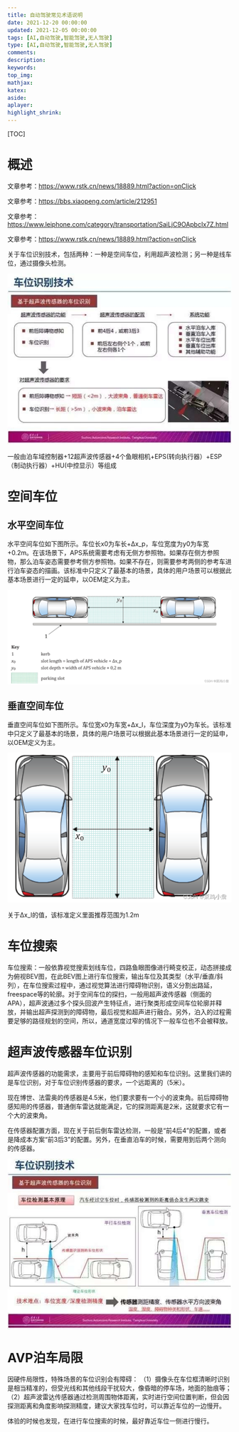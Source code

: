 ```yaml
---
title: 自动驾驶常见术语说明
date: 2021-12-20 00:00:00
updated: 2021-12-05 00:00:00
tags: [AI,自动驾驶,智能驾驶,无人驾驶]
type: [AI,自动驾驶,智能驾驶,无人驾驶]
comments: 
description: 
keywords: 
top_img:
mathjax:
katex:
aside:
aplayer:
highlight_shrink:
---
```


[TOC]

# 概述

文章参考：https://www.rstk.cn/news/18889.html?action=onClick

文章参考：https://bbs.xiaopeng.com/article/212951

文章参考：https://www.leiphone.com/category/transportation/SaiLjC9OApbcIx7Z.html

文章参考：https://www.rstk.cn/news/18889.html?action=onClick

关于车位识别技术，包括两种：一种是空间车位，利用超声波检测；另一种是线车位，通过摄像头检测。

![从停车位到停车场上的自动驾驶，详解智能泊车技术现状](images/90.jpeg)

一般由泊车域控制器+12超声波传感器+4个鱼眼相机+EPS(转向执行器）+ESP（制动执行器）+HU(中控显示）等组成



# 空间车位

## 水平空间车位

水平空间车位如下图所示。车位长x0为车长+Δx_p，车位宽度为y0为车宽+0.2m。在该场景下，APS系统需要考虑有无侧方参照物。如果存在侧方参照物，那么泊车姿态需要参考侧方参照物。如果不存在，则需要参考两侧的参考车进行泊车姿态的描画。该标准中只定义了最基本的场景，具体的用户场景可以根据此基本场景进行一定的延申，以OEM定义为主。

![在这里插入图片描述](images/d200675da9f54458816df013679da7a4.png)



## 垂直空间车位

垂直空间车位如下图所示。车位宽x0为车宽+Δx_l，车位深度为y0为车长。该标准中只定义了最基本的场景，具体的用户场景可以根据此基本场景进行一定的延申，以OEM定义为主。

![在这里插入图片描述](images/0fc15cf0d39d4d9a93244044d5aeb307.png)

关于Δx_l的值，该标准定义里面推荐范围为1.2m



# 车位搜索

车位搜索：一般依靠视觉搜索划线车位，四路鱼眼图像进行畸变校正，动态拼接成为俯视BEV图，在此BEV图上进行车位搜索，输出车位及其类型（水平/垂直/斜列），在车位搜索过程中，通过视觉算法进行障碍物识别，语义分割出路延，freespace等的轮廓。对于空间车位的探扫，一般用超声波传感器（侧面的APA），超声波通过多个探头回波产生特征点，进行聚类形成空间车位轮廓并释放，并输出超声探测到的障碍物，最后视觉和超声进行融合。另外，泊入的过程需要足够的路径规划的空间，所以，通道宽度过窄的情况下一般车位也不会被释放。





# **超声波传感器车位识别**

超声波传感器的功能需求，主要用于前后障碍物的感知和车位识别。这里我们讲的是车位识别，对于车位识别传感器的要求，一个远距离的（5米）。

现在博世、法雷奥的传感器是4.5米，他们要求要有一个小的波束角。前后障碍物感知用的传感器，普通倒车雷达就能满足，它的探测距离是2米，这就要求它有一个大的波束角。

在传感器配置方面，现在关于前后倒车雷达检测，一般是“前4后4”的配置，或者是降成本方案“前3后3”的配置。另外，在垂直泊车的时候，需要用到后两个测向的传感器。

![从停车位到停车场上的自动驾驶，详解智能泊车技术现状](images/90-20230512125049968.jpeg)







# AVP泊车局限

因硬件局限性，特殊场景的车位识别会有障碍： （1）摄像头在车位框清晰时识别是相当精准的，但受光线和其他线段干扰较大，像昏暗的停车场，地面的胎痕等； （2）超声波雷达传感器通过检测周围物体距离，实时进行空间位置判断，但会因探测距离和角度影响探测精度，建议大家找车位时，可以靠近车位的一边慢开。

体验的时候也发现，在进行车位搜索的时候，最好靠近车位一侧进行慢行。